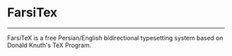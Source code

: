 # FarsiTex
 ---
 FarsiTeX is a free Persian/English bidirectional typesetting system based on Donald Knuth's TeX Program.
